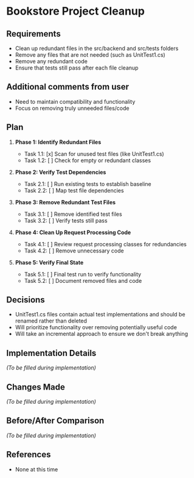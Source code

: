 # Bookstore Project Cleanup

## Requirements
- Clean up redundant files in the src/backend and src/tests folders
- Remove any files that are not needed (such as UnitTest1.cs)
- Remove any redundant code
- Ensure that tests still pass after each file cleanup

## Additional comments from user
- Need to maintain compatibility and functionality
- Focus on removing truly unneeded files/code

## Plan
1. **Phase 1: Identify Redundant Files**
   - Task 1.1: [x] Scan for unused test files (like UnitTest1.cs)
   - Task 1.2: [ ] Check for empty or redundant classes

2. **Phase 2: Verify Test Dependencies**
   - Task 2.1: [ ] Run existing tests to establish baseline
   - Task 2.2: [ ] Map test file dependencies

3. **Phase 3: Remove Redundant Test Files**
   - Task 3.1: [ ] Remove identified test files
   - Task 3.2: [ ] Verify tests still pass

4. **Phase 4: Clean Up Request Processing Code**
   - Task 4.1: [ ] Review request processing classes for redundancies
   - Task 4.2: [ ] Remove unnecessary code

5. **Phase 5: Verify Final State**
   - Task 5.1: [ ] Final test run to verify functionality
   - Task 5.2: [ ] Document removed files and code

## Decisions
- UnitTest1.cs files contain actual test implementations and should be renamed rather than deleted
- Will prioritize functionality over removing potentially useful code
- Will take an incremental approach to ensure we don't break anything

## Implementation Details
*(To be filled during implementation)*

## Changes Made
*(To be filled during implementation)*

## Before/After Comparison
*(To be filled during implementation)*

## References
- None at this time


